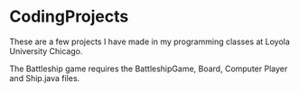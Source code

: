 # CodingProjects

These are a few projects I have made in my programming classes at Loyola University Chicago.

The Battleship game requires the BattleshipGame, Board, Computer Player and Ship.java files.
